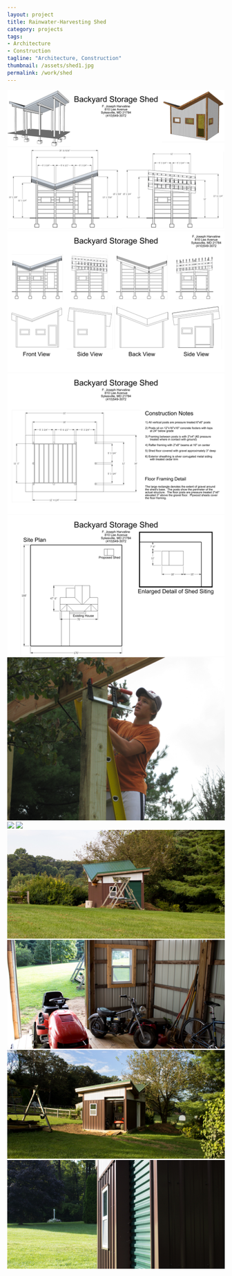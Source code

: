 ```yaml
---
layout: project
title: Rainwater-Harvesting Shed
category: projects
tags:
- Architecture
- Construction
tagline: "Architecture, Construction"
thumbnail: /assets/shed1.jpg
permalink: /work/shed
---
```


[![](/assets/work/shed/shed01.png)](/assets/work/shed/shed01.png)
[![](/assets/work/shed/shed02.png)](/assets/work/shed/shed02.png)
[![](/assets/work/shed/shed03.png)](/assets/work/shed/shed03.png)
[![](/assets/work/shed/shed04.png)](/assets/work/shed/shed04.png)
[![](/assets/work/shed/shed05.jpg)](/assets/work/shed/shed05.jpg)
[![](/assets/work/shed/shed06.jpg)](/assets/work/shed/shed06.jpg)
[![](/assets/work/shed/shed07.jpg)](/assets/work/shed/shed07.jpg)
[![](/assets/work/shed/shed08.jpg)](/assets/work/shed/shed08.jpg)
[![](/assets/work/shed/shed09.jpg)](/assets/work/shed/shed09.jpg)
[![](/assets/work/shed/shed10.jpg)](/assets/work/shed/shed10.jpg)
[![](/assets/work/shed/shed11.jpg)](/assets/work/shed/shed11.jpg)
